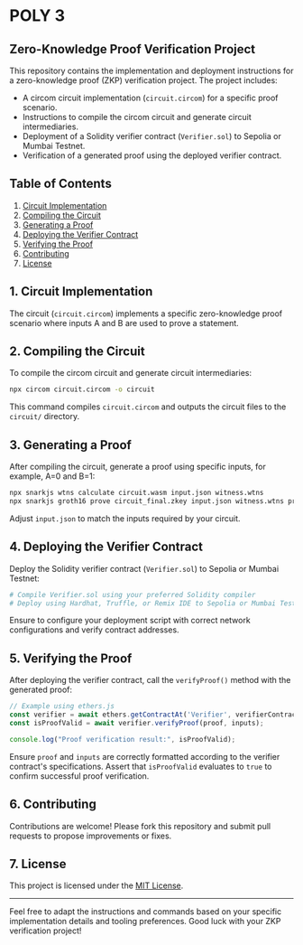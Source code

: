 # POLY 3

## Zero-Knowledge Proof Verification Project

This repository contains the implementation and deployment instructions for a zero-knowledge proof (ZKP) verification project. The project includes:

- A circom circuit implementation (`circuit.circom`) for a specific proof scenario.
- Instructions to compile the circom circuit and generate circuit intermediaries.
- Deployment of a Solidity verifier contract (`Verifier.sol`) to Sepolia or Mumbai Testnet.
- Verification of a generated proof using the deployed verifier contract.

## Table of Contents

1. [Circuit Implementation](#circuit-implementation)
2. [Compiling the Circuit](#compiling-the-circuit)
3. [Generating a Proof](#generating-a-proof)
4. [Deploying the Verifier Contract](#deploying-the-verifier-contract)
5. [Verifying the Proof](#verifying-the-proof)
6. [Contributing](#contributing)
7. [License](#license)

## 1. Circuit Implementation

The circuit (`circuit.circom`) implements a specific zero-knowledge proof scenario where inputs A and B are used to prove a statement.

## 2. Compiling the Circuit

To compile the circom circuit and generate circuit intermediaries:

```bash
npx circom circuit.circom -o circuit
```

This command compiles `circuit.circom` and outputs the circuit files to the `circuit/` directory.

## 3. Generating a Proof

After compiling the circuit, generate a proof using specific inputs, for example, A=0 and B=1:

```bash
npx snarkjs wtns calculate circuit.wasm input.json witness.wtns
npx snarkjs groth16 prove circuit_final.zkey input.json witness.wtns proof.json public.json
```

Adjust `input.json` to match the inputs required by your circuit.

## 4. Deploying the Verifier Contract

Deploy the Solidity verifier contract (`Verifier.sol`) to Sepolia or Mumbai Testnet:

```bash
# Compile Verifier.sol using your preferred Solidity compiler
# Deploy using Hardhat, Truffle, or Remix IDE to Sepolia or Mumbai Testnet
```

Ensure to configure your deployment script with correct network configurations and verify contract addresses.

## 5. Verifying the Proof

After deploying the verifier contract, call the `verifyProof()` method with the generated proof:

```javascript
// Example using ethers.js
const verifier = await ethers.getContractAt('Verifier', verifierContractAddress);
const isProofValid = await verifier.verifyProof(proof, inputs);

console.log("Proof verification result:", isProofValid);
```

Ensure `proof` and `inputs` are correctly formatted according to the verifier contract's specifications. Assert that `isProofValid` evaluates to `true` to confirm successful proof verification.

## 6. Contributing

Contributions are welcome! Please fork this repository and submit pull requests to propose improvements or fixes.

## 7. License

This project is licensed under the [MIT License](LICENSE).

---

Feel free to adapt the instructions and commands based on your specific implementation details and tooling preferences. Good luck with your ZKP verification project!
